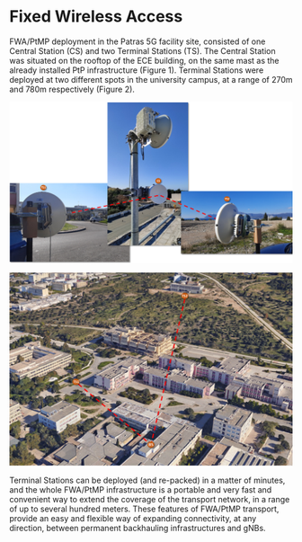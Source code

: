 <!-- TITLE: Fwa -->
<!-- SUBTITLE: A quick summary of Fwa -->

# Fixed Wireless Access 

FWA/PtMP deployment in the Patras 5G facility site, consisted of one Central Station (CS) and two Terminal Stations (TS). The Central Station was situated on the rooftop of the ECE building, on the same mast as the already installed PtP infrastructure (Figure 1). Terminal Stations were deployed at two different spots in the university campus, at a range of 270m and 780m respectively (Figure 2).


![Fwa Fig 1](/uploads/images-radio-equipment/fwa-fig-1.png "Fwa Fig 1")


![Fwa Fig 2](/uploads/images-radio-equipment/fwa-fig-2.png "Fwa Fig 2")


Terminal Stations can be deployed (and re-packed) in a matter of minutes, and the whole FWA/PtMP infrastructure is a portable and very fast and convenient way to extend the coverage of the transport network, in a range of up to several hundred meters. These features of FWA/PtMP transport, provide an easy and flexible way of expanding connectivity, at any direction, between permanent backhauling infrastructures and gNBs.

